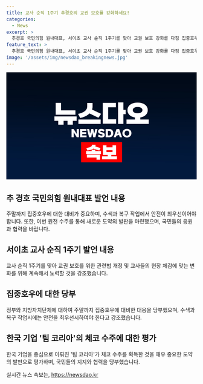 ```yaml
---
title: 교사 순직 1주기 추경호의 교권 보호를 강화하세요!
categories:
  - News
excerpt: >
  추경호 국민의힘 원내대표, 서이초 교사 순직 1주기를 맞아 교권 보호 강화를 다짐 집중호우로 피해 예방을 당부 체코 수주로 새 도약 발판, 팀 코리아의 노력에 감사
feature_text: >
  추경호 국민의힘 원내대표, 서이초 교사 순직 1주기를 맞아 교권 보호 강화를 다짐 집중호우로 피해 예방을 당부 체코 수주로 새 도약 발판, 팀 코리아의 노력에 감사
image: '/assets/img/newsdao_breakingnews.jpg'
---
```


<p><img src="/assets/img/newsdao_breakingnews.jpg" alt="firstkoreanews 속보" /></p>

<h2 data-ke-size="size26">추 경호 국민의힘 원내대표 발언 내용</h2>

<p data-ke-size="size16">주말까지 집중호우에 대한 대비가 중요하며, 수색과 복구 작업에서 안전이 최우선이어야 합니다. 또한, 이번 원전 수주를 통해 새로운 도약의 발판을 마련했으며, 국민들의 응원과 협력을 바랍니다.</p>

<h2 data-ke-size="size26">서이초 교사 순직 1주기 발언 내용</h2>

<p data-ke-size="size16">교사 순직 1주기를 맞아 교권 보호를 위한 관련법 개정 및 교사들의 현장 체감에 맞는 변화를 위해 계속해서 노력할 것을 강조했습니다.</p>

<h2 data-ke-size="size26">집중호우에 대한 당부</h2>

<p data-ke-size="size16">정부와 지방자치단체에 대하여 주말까지 집중호우에 대비한 대응을 당부했으며, 수색과 복구 작업시에는 안전을 최우선시하여야 한다고 강조했습니다.</p>

<h2 data-ke-size="size26">한국 기업 '팀 코리아'의 체코 수주에 대한 평가</h2>

<p data-ke-size="size16">한국 기업을 중심으로 이뤄진 '팀 코리아'가 체코 수주를 획득한 것을 매우 중요한 도약의 발판으로 평가하며, 국민들의 지지와 협력을 당부했습니다.</p>
실시간 뉴스 속보는, <a href="https://newsdao.kr" rel="dofollow">https://newsdao.kr</a>


